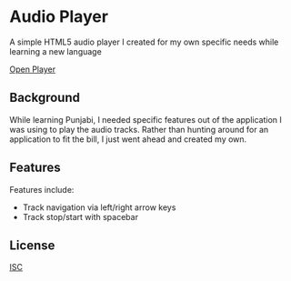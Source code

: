 # Audio Player

A simple HTML5 audio player I created for my own specific needs while learning
a new language

[Open Player](http://loganfranken.github.io/audioplayer/)

## Background

While learning Punjabi, I needed specific features out of the application I
was using to play the audio tracks. Rather than hunting around for an
application to fit the bill, I just went ahead and created my own.

## Features

Features include:

* Track navigation via left/right arrow keys
* Track stop/start with spacebar

## License

[ISC](https://opensource.org/licenses/ISC)
